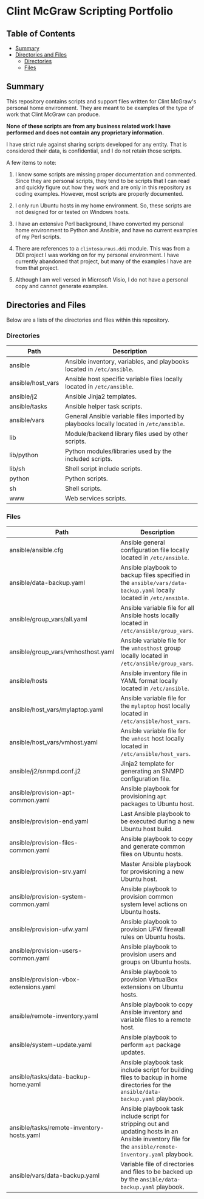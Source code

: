 # Clint McGraw Scripting Portfolio

## Table of Contents

-   [Summary](#summary)
-   [Directories and Files](#directories-and-files)
    -   [Directories](#directories)
    -   [Files](#files)

## Summary

This repository contains scripts and support files written for Clint McGraw's
personal home environment. They are meant to be examples of the type of work
that Clint McGraw can produce.

**None of these scripts are from any business related work I have performed
and does not contain any proprietary information.**

I have strict rule against sharing scripts developed for any entity. That is
considered their data, is confidential, and I do not retain those scripts.

A few items to note:

1.  I know some scripts are missing proper documentation and commented. Since
    they are personal scripts, they tend to be scripts that I can read and
    quickly figure out how they work and are only in this repository as coding
    examples. However, most scripts are properly documented.

2.  I only run Ubuntu hosts in my home environment. So, these scripts are not
    designed for or tested on Windows hosts.

3.  I have an extensive Perl background, I have converted my personal home
    environment to Python and Ansible, and have no current examples of my Perl
    scripts.

4.  There are references to a `clintosaurous.ddi` module. This was from a DDI
    project I was working on for my personal environment. I have currently
    abandoned that project, but many of the examples I have are from that
    project.

5.  Although I am well versed in Microsoft Visio, I do not have a personal
    copy and cannot generate examples.

## Directories and Files

Below are a lists of the directories and files within this repository.

### Directories

| Path | Description |
| ---- | ----------- |
| ansible | Ansible inventory, variables, and playbooks located in `/etc/ansible`. |
| ansible/host_vars | Ansible host specific variable files locally located in `/etc/ansible`. |
| ansible/j2 | Ansible Jinja2 templates. |
| ansible/tasks | Ansible helper task scripts. |
| ansible/vars | General Ansible variable files imported by playbooks locally located in `/etc/ansible`. |
| lib | Module/backend library files used by other scripts. |
| lib/python | Python modules/libraries used by the included scripts. |
| lib/sh | Shell script include scripts. |
| python | Python scripts. |
| sh | Shell scripts. |
| www | Web services scripts. |

### Files

| Path | Description |
| ---- | ----------- |
| ansible/ansible.cfg | Ansible general configuration file locally located in `/etc/ansible`. |
| ansible/data-backup.yaml | Ansible playbook to backup files specified in the `ansible/vars/data-backup.yaml` locally located in `/etc/ansible`. |
| ansible/group_vars/all.yaml | Ansible variable file for all Ansible hosts locally located in `/etc/ansible/group_vars`. |
| ansible/group_vars/vmhosthost.yaml | Ansible variable file for the `vmhosthost` group locally located in `/etc/ansible/group_vars`. |
| ansible/hosts | Ansible inventory file in YAML format locally located in `/etc/ansible`. |
| ansible/host_vars/mylaptop.yaml | Ansible variable file for the `mylaptop` host locally located in `/etc/ansible/host_vars`. |
| ansible/host_vars/vmhost.yaml | Ansible variable file for the `vmhost` host locally located in `/etc/ansible/host_vars`. |
| ansible/j2/snmpd.conf.j2 | Jinja2 template for generating an SNMPD configuration file. |
| ansible/provision-apt-common.yaml | Ansible playbook for provisioning `apt` packages to Ubuntu host. |
| ansible/provision-end.yaml | Last Ansible playbook to be executed during a new Ubuntu host build. |
| ansible/provision-files-common.yaml | Ansible playbook to copy and generate common files on Ubuntu hosts. |
| ansible/provision-srv.yaml | Master Ansible playbook for provisioning a new Ubuntu host. |
| ansible/provision-system-common.yaml | Ansible playbook to provision common system level actions on Ubuntu hosts. |
| ansible/provision-ufw.yaml | Ansible playbook to provision UFW firewall rules on Ubuntu hosts. |
| ansible/provision-users-common.yaml | Ansible playbook to provision users and groups on Ubuntu hosts. |
| ansible/provision-vbox-extensions.yaml | Ansible playbook to provision VirtualBox extensions on Ubuntu hosts. |
| ansible/remote-inventory.yaml | Ansible playbook to copy Ansible inventory and variable files to a remote host. |
| ansible/system-update.yaml | Ansible playbook to perform `apt` package updates. |
| ansible/tasks/data-backup-home.yaml | Ansible playbook task include script for building files to backup in home directories for the `ansible/data-backup.yaml` playbook. |
| ansible/tasks/remote-inventory-hosts.yaml | Ansible playbook task include script for stripping out and updating hosts in an Ansible inventory file for the `ansible/remote-inventory.yaml` playbook. |
| ansible/vars/data-backup.yaml | Variable file of directories and files to be backed up by the `ansible/data-backup.yaml` playbook. |
